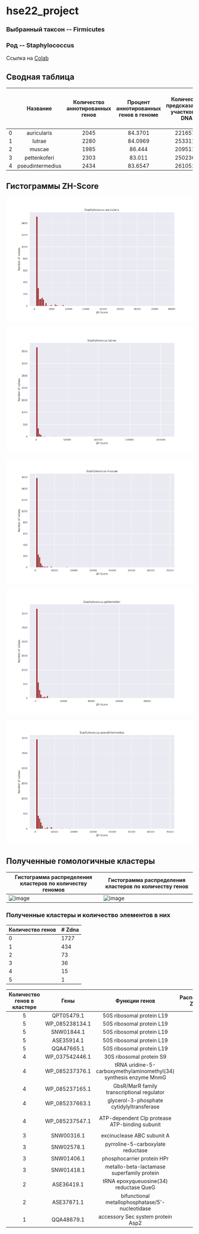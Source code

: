 # hse22_project

### Выбранный таксон -- Firmicutes
### Род -- Staphylococcus

Ссылка на [Colab](https://colab.research.google.com/drive/1KvwGpGeUnkofNStrHkD7mnYE-YJotDiY?usp=sharing)

## Сводная таблица

|    | Название         |   Количество аннотированных генов |   Процент аннотированных генов в геноме |   Количество предсказанных участков Z-DNA |   Количество предсказанных участков Z-DNA с zh_score > 500 |   Общая длина участков с zh_score > 500 |
|---:|:----------------:|:---------------------------------:|:---------------------------------------:|:-----------------------------------------:|:----------------------------------------------------------:|:---------------------------------------:|
|  0 | auricularis      |                              2045 |                                 84.3701 |                                   2216575 |                                                       2508 |                                   25202 |
|  1 | lutrae           |                              2280 |                                 84.0969 |                                   2533115 |                                                       4303 |                                   43046 |
|  2 | muscae           |                              1985 |                                 86.444  |                                   2095116 |                                                       2208 |                                   22504 |
|  3 | pettenkoferi     |                              2303 |                                 83.011  |                                   2502360 |                                                       4445 |                                   44090 |
|  4 | pseudintermedius |                              2434 |                                 83.6547 |                                   2610514 |                                                       4306 |                                   42932 |

## Гистограммы ZH-Score

![image](pics/auricularis.png)

![image](pics/lutrae.png)

![image](pics/muscae.png)

![image](pics/pettenkoferi.png)

![image](pics/pseudintermedius.png)

## Полученные гомологичные кластеры
Гистограмма распределения кластеров по количеству геномов | Гистограмма распределения кластеров по количеству генов
-|-
![image](https://user-images.githubusercontent.com/86663451/173706278-45aab74b-444a-4728-9816-d9e969183924.png) | ![image](https://user-images.githubusercontent.com/86663451/173706308-a380250d-6cc9-42ec-91be-a369fdb2be03.png) 

### Полученные кластеры и количество элементов в них
|  Количество генов  | # Zdna |
|:---|:---------|
|  0 |     1727 |
|  1 |      434 |
|  2 |       73 |
|  3 |       36 |
|  4 |       15 |
|  5 |        1 |

| Количество генов в кластере | Гены | Функции генов | Расположение Z-ДНК | Z-Hunt score |
|:---------------------------:|:----:|:-------------:|:------------------:|:------------:|
| 5 | QPT05479.1 | 50S ribosomal protein L19 | | 583.4285 |
| 5 | WP_085238134.1 | 50S ribosomal protein L19 | | 583.4285 |
| 5 | SNW01844.1 | 50S ribosomal protein L19 | | 583.4285 |
| 5 | ASE35914.1 | 50S ribosomal protein L19 | | 583.4285 |
| 5 | QQA47665.1 | 50S ribosomal protein L19 | | 583.4285 |
| 4 | WP_037542446.1 | 30S ribosomal protein S9 | | 1469.169 |
| 4 | WP_085237376.1 | tRNA uridine-5-carboxymethylaminomethyl(34) synthesis enzyme MnmG | | 4576.539 |
| 4 | WP_085237165.1 | GbsR/MarR family transcriptional regulator | | 650.9198 |
| 4 | WP_085237663.1 | glycerol-3-phosphate cytidylyltransferase | | 650.9198 |
| 4 | WP_085237547.1 | ATP-dependent Clp protease ATP-binding subunit | | 783.823 или 1117.472 |
| 3 | SNW00316.1 | excinuclease ABC subunit A | | 3249.007 |
| 3 | SNW02578.1 | pyrroline-5-carboxylate reductase | | 650.9198 |
| 3 | SNW01406.1 | phosphocarrier protein HPr | | 766.6232 |
| 3 | SNW01418.1 | metallo-beta-lactamase superfamily protein | | 883.5764 |
| 2 | ASE36419.1 | tRNA epoxyqueuosine(34) reductase QueG | | 632.2504 |
| 2 | ASE37871.1 | bifunctional metallophosphatase/5'-nucleotidase | | 1623.871 |
| 1 | QQA48679.1 | accessory Sec system protein Asp2 | | 705.4245 |
